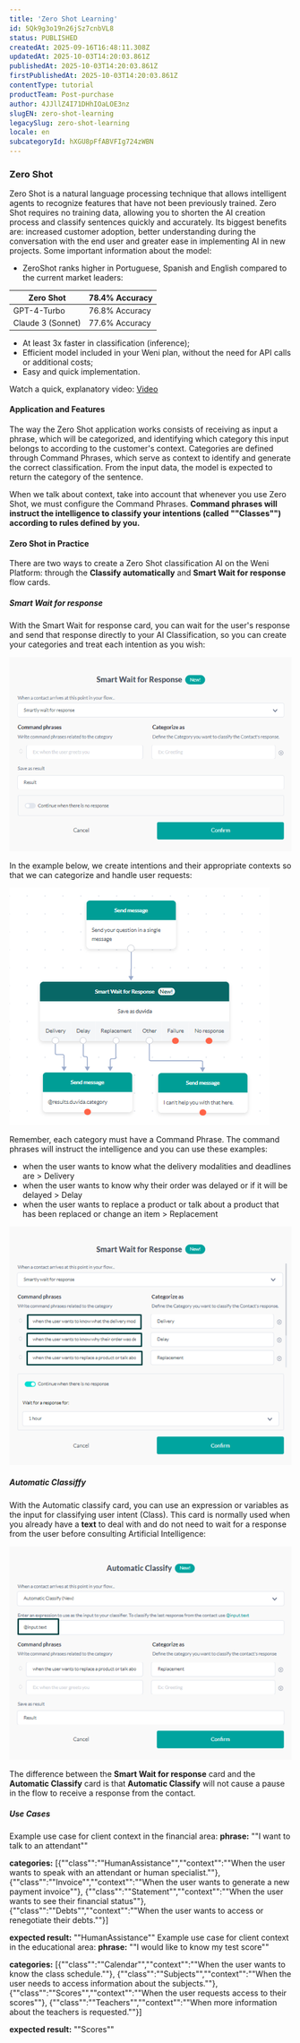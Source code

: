 ```yaml
---
title: 'Zero Shot Learning'
id: 5Qk9g3o19n26jSz7cnbVL8
status: PUBLISHED
createdAt: 2025-09-16T16:48:11.308Z
updatedAt: 2025-10-03T14:20:03.861Z
publishedAt: 2025-10-03T14:20:03.861Z
firstPublishedAt: 2025-10-03T14:20:03.861Z
contentType: tutorial
productTeam: Post-purchase
author: 4JJllZ4I71DHhIOaLOE3nz
slugEN: zero-shot-learning
legacySlug: zero-shot-learning
locale: en
subcategoryId: hXGU8pFfABVFIg724zWBN
---
```


### Zero Shot

Zero Shot is a natural language processing technique that allows intelligent agents to recognize features that have not been previously trained. Zero Shot requires no training data, allowing you to shorten the AI ​​creation process and classify sentences quickly and accurately. Its biggest benefits are: increased customer adoption, better understanding during the conversation with the end user and greater ease in implementing AI in new projects.
Some important information about the model:
  * ZeroShot ranks higher in Portuguese, Spanish and English compared to the current market leaders:

Zero Shot| 78.4% Accuracy
---|---
GPT-4-Turbo| 76.8% Accuracy
Claude 3 (Sonnet)| 77.6% Accuracy
  * At least 3x faster in classification (inference);
  * Efficient model included in your Weni plan, without the need for API calls or additional costs;
  * Easy and quick implementation.

Watch a quick, explanatory video: [Video](https://youtu.be/RDRgSXIJRrM)

#### Application and Features

The way the Zero Shot application works consists of receiving as input a phrase, which will be categorized, and identifying which category this input belongs to according to the customer's context. Categories are defined through Command Phrases, which serve as context to identify and generate the correct classification. From the input data, the model is expected to return the category of the sentence.

When we talk about context, take into account that whenever you use Zero Shot, we must configure the Command Phrases. **Command phrases will instruct the intelligence to classify your intentions (called ""Classes"") according to rules defined by you.**

#### Zero Shot in Practice

There are two ways to create a Zero Shot classification AI on the Weni Platform: through the **Classify automatically** and **Smart Wait for response** flow cards.

##### Smart Wait for response

With the Smart Wait for response card, you can wait for the user's response and send that response directly to your AI Classification, so you can create your categories and treat each intention as you wish:

![](https://raw.githubusercontent.com/vtexdocs/help-center-content/refs/heads/main/docs/en/tutorials/weni-by-vtex/flows/zero-shot-learning_1.png)

In the example below, we create intentions and their appropriate contexts so that we can categorize and handle user requests:

![](https://raw.githubusercontent.com/vtexdocs/help-center-content/refs/heads/main/docs/en/tutorials/weni-by-vtex/flows/zero-shot-learning_2.png)

Remember, each category must have a Command Phrase. The command phrases will instruct the intelligence and you can use these examples:

- when the user wants to know what the delivery modalities and deadlines are > Delivery
- when the user wants to know why their order was delayed or if it will be delayed > Delay
- when the user wants to replace a product or talk about a product that has been replaced or change an item > Replacement

![](https://raw.githubusercontent.com/vtexdocs/help-center-content/refs/heads/main/docs/en/tutorials/weni-by-vtex/flows/zero-shot-learning_3.png)

##### Automatic Classiffy

With the Automatic classify card, you can use an expression or variables as the input for classifying user intent (Class). This card is normally used when you already have a **text** to deal with and do not need to wait for a response from the user before consulting Artificial Intelligence:

![](https://raw.githubusercontent.com/vtexdocs/help-center-content/refs/heads/main/docs/en/tutorials/weni-by-vtex/flows/zero-shot-learning_4.png)

The difference between the **Smart Wait for response** card and the **Automatic Classify** card is that **Automatic Classify** will not cause a pause in the flow to receive a response from the contact.

##### Use Cases

Example use case for client context in the financial area:
**phrase:** ""I want to talk to an attendant""

**categories:** [{""class"":""HumanAssistance"",""context"":""When the user wants to speak with an attendant or human specialist.""},
{""class"":""Invoice"",""context"":""When the user wants to generate a new payment invoice""},
{""class"":""Statement"",""context"":""When the user wants to see their financial status""},
{""class"":""Debts"",""context"":""When the user wants to access or renegotiate their debts.""}]

**expected result:** ""HumanAssistance""
Example use case for client context in the educational area:
**phrase:** ""I would like to know my test score""

**categories:** [{""class"":""Calendar"",""context"":""When the user wants to know the class schedule.""},
{""class"":""Subjects"",""context"":""When the user needs to access information about the subjects.""},
{""class"":""Scores"",""context"":""When the user requests access to their scores""},
{""class"":""Teachers"",""context"":""When more information about the teachers is requested.""}]

**expected result:** ""Scores""
